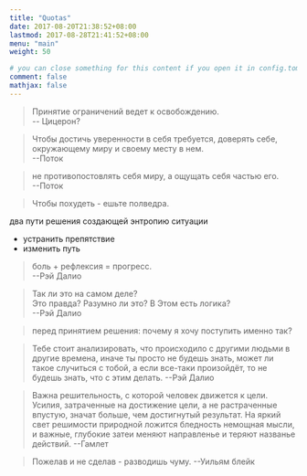 ```yaml
---
title: "Quotas"
date: 2017-08-20T21:38:52+08:00
lastmod: 2017-08-28T21:41:52+08:00
menu: "main"
weight: 50

# you can close something for this content if you open it in config.toml.
comment: false
mathjax: false
---
```



>Принятие ограничений ведет к освобождению.  
> -- Цицерон?

> Чтобы достичь уверенности в себя требуется, доверять себе, окружающему миру и своему месту в нем.  
> --Поток

> не противопостовлять себя миру, а ощущать себя частью его.  
> --Поток

> Чтобы похудеть - ешьте полведра.  
>

два пути решения создающей энтропию ситуации  
- устранить препятствие
- изменить путь

> боль + рефлексия = прогресс.  
>  --Рэй Далио

> Так ли это на самом деле?  
> Это правда? Разумно ли это? В Этом есть логика?  
>  --Рэй Далио

> перед принятием решения: почему я хочу поступить именно так?
> 


> Тебе стоит анализировать, что происходило с другими людьми в другие времена, иначе ты просто не будешь знать, может ли такое случиться с тобой, а если все-таки произойдёт, то не будешь знать, что с этим делать.
> --Рэй Далио

> Важна решительность, с которой человек движется к цели. Усилия, затраченные на достижение цели, а не растраченные впустую, значат больше, чем достигнутый результат. На яркий свет решимости природной ложится бледность немощная мысли, и важные, глубокие затеи меняют направленье и теряют названье действий.
> --Гамлет

> Пожелав и не сделав - разводишь чуму. 
> --Уильям блейк
